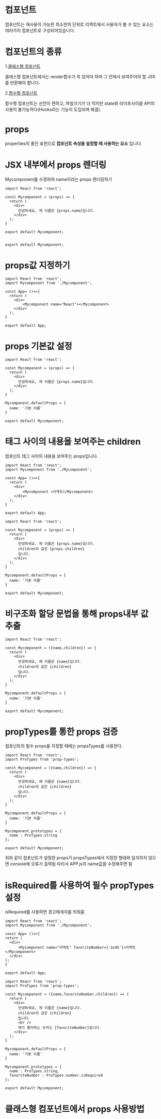 # 컴포넌트

컴포넌트는 재사용이 가능한 최소한의 단위로 리엑트에서 사용자가 볼 수 있는 요소는 여러가지 컴포넌트로 구성되어있습니다. 

# 컴포넌트의 종류
1.[클래스형 컴포넌트](https://github.com/jhoon12/React/blob/master/%EC%BB%B4%ED%8F%AC%EB%84%8C%ED%8A%B8/component/src/classComponent.js)

클래스형 컴포넌트에서는 render함수가 꼭 있어야 하며 그 안에서 보여주어야 할 JSX를 반환해야 합니다.

2.[함수형 컴포넌트](https://github.com/jhoon12/React/blob/master/%EC%BB%B4%ED%8F%AC%EB%84%8C%ED%8A%B8/component/src/functionComponent.js)

함수형 컴포넌트는 선언이 편하고, 파일크기가 더 작지만 state와 라이프사이클 API의 사용이 불가능하다(Hooks라는 기능이 도입되며 해결).

# props
properties의 줄인 표현으로 **컴포넌트 속성을 설정할 때 사용하는 요소** 입니다.

# JSX 내부에서 props 렌더링

Mycomponent를 수정하여 name이라는 props 랜더링하기
```
import React from 'react';

const Mycomponent = (props) => {
  return (
    <div>
      안녕하세요, 제 이름은 {props.name}입니다.
    </div>
  );
}

export default Mycomponent;


export default Mycomponent;
```

# props값 지정하기

```
import React from 'react';
import Mycomponent from './Mycomponent';

const App= ()=>{
  return (
    <div>
        <Mycomponent name="React"></Mycomponent>
    </div>
  );
}

export default App;

```

# props 기본값 설정 

```
import React from 'react';

const Mycomponent = (props) => {
  return (
    <div>
      안녕하세요, 제 이름은 {props.name}입니다.
    </div>
  );
}

Mycomponent.defaultProps = {
  name: '기본 이름'
}

export default Mycomponent;
```
# 태그 사이의 내용을 보여주는 children

컴포넌트 태그 사이의 내용을 보여주는 props입니다.
```
import React from 'react';
import Mycomponent from './Mycomponent';

const App= ()=>{
  return (
    <div>
        <Mycomponent >리엑트</Mycomponent>
    </div>
  );
}

export default App;
```

```
import React from 'react';

const Mycomponent = (props) => {
  return (
    <div>
      안녕하세요, 제 이름은 {props.name}입니다.
      children의 값은 {props.children}
      입니다.
    </div>
  );
}

Mycomponent.defaultProps = {
  name: '기본 이름'
}

export default Mycomponent;
```


 # 비구조화 할당 문법을 통해 props내부 값 추출
 
```
import React from 'react';

const Mycomponent = ({name,children}) => {
  return (
    <div>
      안녕하세요, 제 이름은 {name}입니다.
      children의 값은 {children}
      입니다.
    </div>
  );
}

Mycomponent.defaultProps = {
  name: '기본 이름'
}

export default Mycomponent;

```

# propTypes를 통한 props 검증

컴포넌트의 필수 props를 지정할 때에는 propsTypes를 사용한다.
```
import React from 'react';
import ProTypes from 'prop-types';

const Mycomponent = ({name,children}) => {
  return (
    <div>
      안녕하세요, 제 이름은 {name}입니다.
      children의 값은 {children}
      입니다.
    </div>
  );
}

Mycomponent.defaultProps = {
  name: '기본 이름'
}

Mycomponent.prototypes = {
  name : ProTypes.string
};

export default Mycomponent;

```
위와 같이 컴포넌트가 설정한 props가 propsTypes에서 지정한 형태와 일치하지 않으면 console에 오류가 출력됨
따라서 APP.js의 name값을 수정해주면 됨

# isRequired를 사용하여 필수 propTypes 설정
  isRequired를 사용하면 경고메세지를 띄워줌
  
  ```
  import React from 'react';
import Mycomponent from './Mycomponent';

const App= ()=>{
  return (
    <div>
        <Mycomponent name="리엑트" favoriteNumber={'asdk'}>리엑트</Mycomponent>
    </div>
  );
}

export default App;
```

```
import React from 'react';
import ProTypes from 'prop-types';

const Mycomponent = ({name,favoriteNumber,children}) => {
  return (
    <div>
      안녕하세요, 제 이름은 {name}입니다.
      children의 값은 {children}
      입니다.
      <br />
      제가 좋아하는 숫자는 {favoriteNumber}입니다.
    </div>
  );
}

Mycomponent.defaultProps = {
  name: '기본 이름'
}

Mycomponent.prototypes = {
  name : ProTypes.string,
  favoriteNumber : ProTypes.number.isRequired
};

export default Mycomponent;
```

# 클래스형 컴포넌트에서 props 사용방법
 
